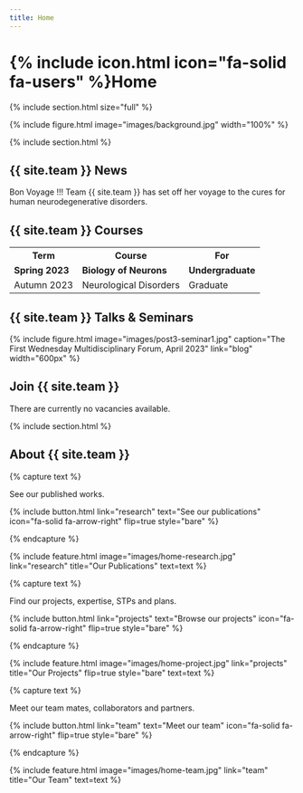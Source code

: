 ```yaml
---
title: Home
---
```


# {% include icon.html icon="fa-solid fa-users" %}Home

{% include section.html size="full" %}

{% include figure.html image="images/background.jpg" width="100%" %}
  
{% include section.html %}

## {{ site.team }} News

Bon Voyage !!!
Team {{ site.team }} has set off her voyage to the cures for human neurodegenerative disorders.

## {{ site.team }} Courses

<table>
  <tr>
    <th>Term</th>
    <th>Course</th>
    <th>For</th>
  </tr>
  <tr>
    <td><b>Spring 2023</b></td>
    <td><b>Biology of Neurons</b></td>
    <td><b>Undergraduate</b></td>
  </tr>
  <tr>
    <td>Autumn 2023</td>
    <td>Neurological Disorders</td>
    <td>Graduate</td>
  </tr>
</table>

## {{ site.team }} Talks & Seminars
{%
  include figure.html
  image="images/post3-seminar1.jpg"
  caption="The First Wednesday Multidisciplinary Forum, April 2023"
  link="blog"
  width="600px"
%}

## Join {{ site.team }} 

There are currently no vacancies available.

{% include section.html %}

## About {{ site.team }}

{% capture text %}

See our published works.

{%
  include button.html
  link="research"
  text="See our publications"
  icon="fa-solid fa-arrow-right"
  flip=true
  style="bare"
%}

{% endcapture %}

{%
  include feature.html
  image="images/home-research.jpg"
  link="research"
  title="Our Publications"
  text=text
%}

{% capture text %}

Find our projects, expertise, STPs and plans.

{%
  include button.html
  link="projects"
  text="Browse our projects"
  icon="fa-solid fa-arrow-right"
  flip=true
  style="bare"
%}

{% endcapture %}

{%
  include feature.html
  image="images/home-project.jpg"
  link="projects"
  title="Our Projects"
  flip=true
  style="bare"
  text=text
%}

{% capture text %}

Meet our team mates, collaborators and partners.

{%
  include button.html
  link="team"
  text="Meet our team"
  icon="fa-solid fa-arrow-right"
  flip=true
  style="bare"
%}

{% endcapture %}

{%
  include feature.html
  image="images/home-team.jpg"
  link="team"
  title="Our Team"
  text=text
%}
